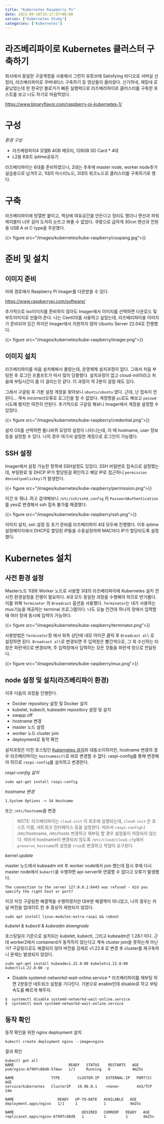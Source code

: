```yaml
---
title: "Kubernetes Raspberry Pi"
date: 2023-09-10T15:17:57+09:00
series: ["Kubernetes Study"]
categories: ["Kubernetes"]
---
```


# 라즈베리파이로 Kubernetes 클러스터 구축하기

회사에서 동일한 구글계정을 사용해서 그런지 유튜브에 Satisfying 비디오로 서버실 선정리, 라즈베리파이로 쿠버네티스 구축하기 등 영상들이 올라왔다. 신기하네, 재밌네 로 끝났었는데 한 한국인 블로거가 빠른 실행력으로 라즈베리파이로 클러스터를 구축한 포스트를 보고 나도 하기로 마음먹었다.

https://www.binaryflavor.com/raspberry-pi-kubernetes-1/

# 구성

*환경 구성*
- 라즈베링파이4 모델B 4GB 메모리, 128GB SD Card * 4대
- L2용 8포트 iptime공유기

라즈베리파이는 6대를 준비하였으나, 2대는 추후에 master node, worker node추가 실습용으로 남겨두고, 1대의 마스터노드, 3대의 워크노드로 클러스터를 구축하기로 했다.

# 구축

라즈베리파이에 방열판 붙이고, 책상에 여유공간을 만든다고 정리도 했더니 랜선과 파워케이블이 너무 길어 도저히 눈뜨고 봐줄 수 없었다.
쿠팡으로 급하게 30cm 랜선과 전원용 USB A ot C type을 주문했다.

{{< figure src="/images/kubernetes/kube-raspberry/coupang.jpg">}}

# 준비 및 설치

## 이미지 준비
아래 경로에서 Raspberry Pi Imager를 다운받을 수 있다.

https://www.raspberrypi.com/software/

추가적으로 iso이미지를 준비하지 않아도 Imager에서 이미지를 선택하면 다운로드 및 부트이미지로 만들어 준다. 나는 CentOS를 사용하고 싶었는데, 라즈베리파이용 이미지가 준비되어 있긴 하지만 Imager에서 지원하지 않아 Ubuntu Server 22.04로 진행했다.

{{< figure src="/images/kubernetes/kube-raspberry/imager.png">}}

## 이미지 설치
라즈베리파이를 처음 설치해봐서 몰랐는데, 운영체제 설치과정이 없다. 그래서 처음 부팅한 후 로그인 프롬프트가 떠서 많이 당황했다. 설치과정이 없고 cloud-init이라고 처음에 부팅시간이 좀 더 걸리는것 같다. 이 과정이 약 2분이 걸릴 때도 있다. 

그래서 구글링 후 기본 설정 계정을 찾아보니 `ubuntu/ubuntu` 였다. 근데, 난 접속이 안된다... 계속 incorrect오류로 로그인을 할 수 없었다. 계정명을 `pi`로도 해보고 `passwd` 시도해 봤지만 여전히 안된다. 추가적으로 구글링 해보니 Imager에서 계정을 설정할 수 있었다.

{{< figure src="/images/kubernetes/kube-raspberry/credential.png">}}

설치 OS를 선택하면 톱니바퀴 모양의 설정이 나타나는데, 이 때 hostname, user 정보등을 설정할 수 있다. 나의 경우 여기서 설정한 계정으로 로그인이 가능했다.

## SSH 설정
Imager에서 설정 가능한 항목에 SSH설정도 있었다. SSH 비밀번호 접속으로 설정했는데, 부팅완료 및 DHCP IP가 할당된걸 확인하고 해당 IP로 접근하니 `permission denied(publickey)`가 발생한다. 

{{< figure src="/images/kubernetes/kube-raspberry/permission.png">}}

이건 또 뭐냐..하고 검색해보니 `/etc/ssh/sshd_config` 의 `PasswordAuthentication`를 yes로 변경해서 ssh 접속 불가를 해결했다.

{{< figure src="/images/kubernetes/kube-raspberry/ssh.png">}}

이미지 설치, ssh 설정 등 초기 준비를 라즈베리파이 4대 모두에 진행했다.
이후 iptime 설정페이지에서 DHCP로 할당된 IP들을 수동설정하여 MAC마다 IP가 할당되도록 설정했다.

# Kubernetes 설치

## 사전 환경 설정
Master노드 1대와 Worker 노드로 사용할 3대의 라즈베리파이에 Kubernetes 설치 전 사전 환경설정을 진행이 필요하다. 4대 모두 동일한 과정을 수행해야 하므로 번거롭다. 이를 위해 `Terminator` 의 `Broadcast` 옵션을 사용했다. `Terminator`는 내가 사용하는 mux기능을 제공하는 terminal 프로그램이다. 나도 오늘 안건데 하나의 창에서 입력할 때 여러 창에 동시에 입력이 가능하다.

{{< figure src="/images/kubernetes/kube-raspberry/terminator.png">}}

사용방법은 `Terminator`창 에서 좌측 상단에 네모 아이콘 클릭 후 `Broadcast all` 로 설정하면 된다. `Broadcast all`로 변경되면 주 입력창은 빨간색으로, 그 외 수신하는 타 창은 파란색으로 변경되며, 주 입력창에서 입력하는 모든 것들을 파란색 창으로 전달된다.

{{< figure src="/images/kubernetes/kube-raspberry/mux.png">}}


## node 설정 및 설치(라즈베리파이 환경)
이후 다음의 과정을 진행한다.
- Docker repository 설정 및 Docker 설치 
- kubelet, kubectl, kubeadm repository 설정 및 설치
- swapp off
- hostname 변경
- master 노드 설정
- worker 노드 cluster join
- deployment로 동작 확인

설치과정은 이전 포스팅인 [Kubernetes 설치](https://moo-woong.github.io/posts/kubernetes/kubernetes/)와 대동소이하지만, hostname 변경의 경우 라즈베리파이는 `hostnamesctl`로 바로 변경할 수 없다. raspi-config를 통해 변경해야 하므로 `raspi-config`를 설치하고 변경한다.

*raspi-config 설치*
```
sudo apt-get install raspi-config
```
*hostname 변경*
```
1.System Options -> S4 Hostname
``````
또는 `/etc/hostname`을 변경

> NOTE: 라즈베리파이는 `cloud-init` 이 최초에 실행되는데, `cloud-init` 은 호스트 이름, 네트워크 인터페이스 등을 설정한다. 따라서 `raspi-config`나 /etc/hostname, /etc/hosts 변경하고 재부팅 할 경우 설정들이 저장되지 않는다. 따라서 hostname이 변경되지 않도록 `/etc/cloud/cloud.cfg`에서 `preserve_hostname`의 설정을 `true`로 변경하고 작업이 요구된다.

*kernel update*

master 노드에서 kubeadm init 후 worker node에서 join 했는데 잠시 후에 다시 master node에서 `kubectl`을 수행하면 api-server와 연결할 수 없다고 오류가 발생했다. 

```
The connection to the server 127.0.0.1:6443 was refused - did you specify the right host or port?
```


이것 저것 구글링한 해결책을 수행하였지만 대부분 해결책이 아니었고,
나의 경우는 커널 버전을 업데이트 한 후 증상이 재현되지 않았다.
```
sudo apt install linux-modules-extra-raspi && reboot
```

*kubelet & kubectl & kubeadm downgrade*

포스팅일자 기준으로 설치되는 kubelet, kubectl, 그리고 kubeadm은 1.28.1 이다.
근데 worker2에서 containerd가 동작하지 않는다고 계속 cluster join을 못하는게 아닌가?
구글링으로도 해결되지 않아 버전을 강제로 v1.22.8 로 변경 후 cluster를 재구축하니 문제는 발생되지 않았다.
```
sudo apt-get install kubeadm=1.22.8-00 kubelet=1.22.8-00 kubectl=1.22.8-00 -y
```

* Disable systemd-networkd-wait-online.service *
라즈베리파이를 재부팅 하면 2분동안 네트워크 설정을 기다린다.
기본으로 enable인데 disable로 하고 부팅속도를 빠르게 해주자.
```
$  systemctl disable systemd-networkd-wait-online.service
$  systemctl mask systemd-networkd-wait-online.service
```


## 동작 확인
동작 확인을 위한 nginx deployment 설치

```
kubectl create deployment nginx --image=nginx
```
결과 확인
```
kubectl get all
NAME                         READY   STATUS    RESTARTS   AGE
pod/nginx-6799fc88d8-57mwv   1/1     Running   0          4m25s

NAME                 TYPE        CLUSTER-IP   EXTERNAL-IP   PORT(S)   AGE
service/kubernetes   ClusterIP   10.96.0.1    <none>        443/TCP   24m

NAME                    READY   UP-TO-DATE   AVAILABLE   AGE
deployment.apps/nginx   1/1     1            1           4m25s

NAME                               DESIRED   CURRENT   READY   AGE
replicaset.apps/nginx-6799fc88d8   1         1         1       4m25s

```
